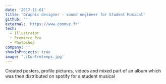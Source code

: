 ```yaml
---
date: '2017-11-01'
title: 'Graphic designer - sound engineer for Student Musical'
github: ''
external: 'https://www.commuz.fr'
tech:
  - Illustrator
  - Premiere Pro
  - Photoshop
company: ''
showInProjects: true
image: './Contretemps.jpg'
---
```


Created posters, profile pictures, videos and mixed part of an album which was then distributed on spotify for a student musical